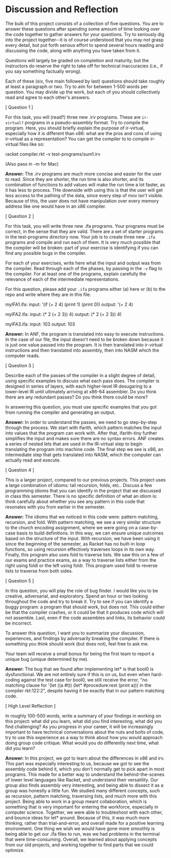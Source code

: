 # Discussion and Reflection


The bulk of this project consists of a collection of five
questions. You are to answer these questions after spending some
amount of time looking over the code together to gather answers for
your questions. Try to seriously dig into the project together--it is
of course understood that you may not grasp every detail, but put
forth serious effort to spend several hours reading and discussing the
code, along with anything you have taken from it.

Questions will largely be graded on completion and maturity, but the
instructors do reserve the right to take off for technical
inaccuracies (i.e., if you say something factually wrong).

Each of these (six, five main followed by last) questions should take
roughly at least a paragraph or two. Try to aim for between 1-500
words per question. You may divide up the work, but each of you should
collectively read and agree to each other's answers.

[ Question 1 ] 

For this task, you will (read?) three new .irv programs. These are
`ir-virtual?` programs in a pseudo-assembly format. Try to compile the
program. Here, you should briefly explain the purpose of ir-virtual,
especially how it is different than x86: what are the pros and cons of
using ir-virtual as a representation? You can get the compiler to to
compile ir-virtual files like so: 

racket compiler.rkt -v test-programs/sum1.irv 

(Also pass in -m for Mac)

**Answer:** The .irv programs are much more concise and easier for the user to read. Since they are shorter, the run time is also shorter, and its combination of functions to add values will make the run time a lot faster, as it has less to process. THe downside with using this is that the user will get less access to the pathing of the data, since every step of mov isn't visible. Because of this, the user does not have manipulation over every memory address like one would have in an x86 compiler.

[ Question 2 ] 

For this task, you will write three new .ifa programs. Your programs
must be correct, in the sense that they are valid. There are a set of
starter programs in the test-programs directory now. Your job is to
create three new `.ifa` programs and compile and run each of them. It
is very much possible that the compiler will be broken: part of your
exercise is identifying if you can find any possible bugs in the
compiler.

For each of your exercises, write here what the input and output was
from the compiler. Read through each of the phases, by passing in the
`-v` flag to the compiler. For at least one of the programs, explain
carefully the relevance of each of the intermediate representations.

For this question, please add your `.ifa` programs either (a) here or
(b) to the repo and write where they are in this file.

myIFA1.ifa:
    input:
    '(if (+ 2 4) (print 1) (print 0))
    output:
    '(+ 2 4)

myIFA2.ifa:
    input: 
    (* 2 (+ 2 3)) 4)
    output:
    (* 2 (+ 2 3)) 4)

myIFA3.ifa:
    input:
    103
    output:
    103

**Answer:** In ANF, the program is translated into easy to execute instructions. In the case of our file, the input doesn't need to be broken down because it is just one value passed into the program. It is then translated into ir-virtual instructions and then translated into assembly, then into NASM which the computer reads.

[ Question 3 ] 

Describe each of the passes of the compiler in a slight degree of
detail, using specific examples to discuss what each pass does. The
compiler is designed in series of layers, with each higher-level IR
desugaring to a lower-level IR until ultimately arriving at x86-64
assembler. Do you think there are any redundant passes? Do you think
there could be more?

In answering this question, you must use specific examples that you
got from running the compiler and generating an output.

**Answer:** In order to understand the passes, we need to go step-by-step through the process. We start with ifarith, which pattern matches the input into values that the program can work with. After that, ifarith-tiny further simplifies the input and makes sure there are no syntax errors. ANF creates a series of nested lets that are used in the IR-virtual step to begin translating the program into machine code. The final step we see is x86, an intermediate step that gets translated into NASM, which the computer can actually read and execute.

[ Question 4 ] 

This is a larger project, compared to our previous projects. This
project uses a large combination of idioms: tail recursion, folds,
etc.. Discuss a few programming idioms that you can identify in the
project that we discussed in class this semester. There is no specific
definition of what an idiom is: think carefully about whether you see
any pattern in this code that resonates with you from earlier in the
semester.

**Answer:** The idioms that we noticed in this code were: pattern matching, recursion, and fold. With pattern matching, we see a very similar structure to the church encoding assignment, where we were going on a case-by-case basis to build definitions. In this way, we can ensure unique outcomes based on the structure of the input. With recursion, we have been using it since the beginning of the semester, as Racket has no built-in loop functions, so using recursion effectively traverses loops in its own way. Finally, this program also uses fold to traverse lists. We saw this on a few of our exams and practice exams, as a way to traverse lists either from the right using foldl or the left using foldr. This program used foldl to reverse lists to traverse from both sides.

[ Question 5 ] 

In this question, you will play the role of bug finder. I would like
you to be creative, adversarial, and exploratory. Spend an hour or two
looking throughout the code and try to break it. Try to see if you can
identify a buggy program: a program that should work, but does
not. This could either be that the compiler crashes, or it could be
that it produces code which will not assemble. Last, even if the code
assembles and links, its behavior could be incorrect.

To answer this question, I want you to summarize your discussion,
experiences, and findings by adversarily breaking the compiler. If
there is something you think should work (but does not), feel free to
ask me.

Your team will receive a small bonus for being the first team to
report a unique bug (unique determined by me).

**Answer:** The bug that we found after implementing let* is that bool0 is dysfunctional. We are not entirely sure if this is on us, but even when hard-coding against the test case for bool0, we still receive the error, "no matching clause for '(let ((a #t)) (let* #procedure:rest (print a))) in the compiler rkt:122:2", despite having it be exactly that in our pattern matching code.

[ High Level Reflection ] 

In roughly 100-500 words, write a summary of your findings in working
on this project: what did you learn, what did you find interesting,
what did you find challenging? As you progress in your career, it will
be increasingly important to have technical conversations about the
nuts and bolts of code, try to use this experience as a way to think
about how you would approach doing group code critique. What would you
do differently next time, what did you learn?

**Answer:** In this project, we got to learn about the differences in x86 and irv. This part was especially interesting to us, because we got to see the assembly code behind it, which you don't normally get to pick apart in most programs. This made for a better way to understand the behind-the-scenes of lower level languages like Racket, and understand their versatility. Our group also finds assembly very interesting, and being able to dissect it as a group was honestly a little fun. We studied many different concepts, such as recursion, pattern matching, traversing lists, and much more with this project. Being able to work in a group meant collaboration, which is something that is very important for entering the workforce, especially in computer science. Together, we were able to troubleshoot with each other, and bounce ideas for let* around. Because of this, it was much more thinking, rather than trial-and-error, and overall made for a positive learning environment. One thing we wish we would have gone more smoothly is being able to get our .ifa files to run, was we had problems in the terminal that were time-consuming. Overall, we learned about applying concepts from our old projects, and working together to find parts that we could optimize.



